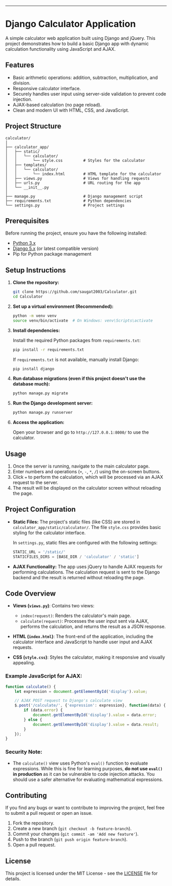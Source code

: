 ---

# Django Calculator Application

A simple calculator web application built using Django and jQuery. This project demonstrates how to build a basic Django app with dynamic calculation functionality using JavaScript and AJAX.

## Features

- Basic arithmetic operations: addition, subtraction, multiplication, and division.
- Responsive calculator interface.
- Securely handles user input using server-side validation to prevent code injection.
- AJAX-based calculation (no page reload).
- Clean and modern UI with HTML, CSS, and JavaScript.

## Project Structure

```
calculator/
│
├── calculator_app/
│   ├── static/
│   │   └── calculator/
│   │       └── style.css         # Styles for the calculator
│   ├── templates/
│   │   └── calculator/
│   │       └── index.html        # HTML template for the calculator
│   ├── views.py                  # Views for handling requests
│   ├── urls.py                   # URL routing for the app
│   └── __init__.py
│
├── manage.py                     # Django management script
├── requirements.txt              # Python dependencies
└── settings.py                   # Project settings
```

## Prerequisites

Before running the project, ensure you have the following installed:

- [Python 3.x](https://www.python.org/)
- [Django 5.x](https://www.djangoproject.com/) (or latest compatible version)
- Pip for Python package management

## Setup Instructions

1. **Clone the repository:**

   ```bash
   git clone https://github.com/saugat2003/Calculator.git
   cd Calculator
   ```

2. **Set up a virtual environment (Recommended):**

   ```bash
   python -m venv venv
   source venv/bin/activate  # On Windows: venv\Scripts\activate
   ```

3. **Install dependencies:**

   Install the required Python packages from `requirements.txt`:

   ```bash
   pip install -r requirements.txt
   ```

   If `requirements.txt` is not available, manually install Django:

   ```bash
   pip install django
   ```

4. **Run database migrations (even if this project doesn't use the database much):**

   ```bash
   python manage.py migrate
   ```

5. **Run the Django development server:**

   ```bash
   python manage.py runserver
   ```

6. **Access the application:**

   Open your browser and go to `http://127.0.0.1:8000/` to use the calculator.

## Usage

1. Once the server is running, navigate to the main calculator page.
2. Enter numbers and operations (`+`, `-`, `*`, `/`) using the on-screen buttons.
3. Click `=` to perform the calculation, which will be processed via an AJAX request to the server.
4. The result will be displayed on the calculator screen without reloading the page.

## Project Configuration

- **Static Files:**
  The project's static files (like CSS) are stored in `calculator_app/static/calculator/`. The file `style.css` provides basic styling for the calculator interface.
  
  In `settings.py`, static files are configured with the following settings:

  ```python
  STATIC_URL = '/static/'
  STATICFILES_DIRS = [BASE_DIR / 'calculator' / 'static']
  ```

- **AJAX Functionality:**
  The app uses jQuery to handle AJAX requests for performing calculations. The calculation request is sent to the Django backend and the result is returned without reloading the page.

## Code Overview

- **Views (`views.py`)**: Contains two views:
  - `index(request)`: Renders the calculator's main page.
  - `calculate(request)`: Processes the user input sent via AJAX, performs the calculation, and returns the result as a JSON response.

- **HTML (`index.html`)**: The front-end of the application, including the calculator interface and JavaScript to handle user input and AJAX requests.

- **CSS (`style.css`)**: Styles the calculator, making it responsive and visually appealing.

### Example JavaScript for AJAX:

```javascript
function calculate() {
    let expression = document.getElementById('display').value;

    // AJAX POST request to Django's calculate view
    $.post('/calculate/', {'expression': expression}, function(data) {
        if (data.error) {
            document.getElementById('display').value = data.error;
        } else {
            document.getElementById('display').value = data.result;
        }
    });
}
```

### Security Note:
- The `calculate()` view uses Python's `eval()` function to evaluate expressions. While this is fine for learning purposes, **do not use `eval()` in production** as it can be vulnerable to code injection attacks. You should use a safer alternative for evaluating mathematical expressions.

## Contributing

If you find any bugs or want to contribute to improving the project, feel free to submit a pull request or open an issue.

1. Fork the repository.
2. Create a new branch (`git checkout -b feature-branch`).
3. Commit your changes (`git commit -am 'Add new feature'`).
4. Push to the branch (`git push origin feature-branch`).
5. Open a pull request.

## License

This project is licensed under the MIT License - see the [LICENSE](LICENSE) file for details.
